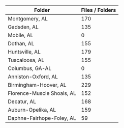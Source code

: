 | Folder                     |   Files / Folders |
|----------------------------|-------------------|
| Montgomery, AL             |               170 |
| Gadsden, AL                |               135 |
| Mobile, AL                 |                 0 |
| Dothan, AL                 |               155 |
| Huntsville, AL             |               179 |
| Tuscaloosa, AL             |               155 |
| Columbus, GA-AL            |                 0 |
| Anniston-Oxford, AL        |               135 |
| Birmingham-Hoover, AL      |               229 |
| Florence-Muscle Shoals, AL |               152 |
| Decatur, AL                |               168 |
| Auburn-Opelika, AL         |               159 |
| Daphne-Fairhope-Foley, AL  |                59 |